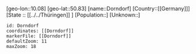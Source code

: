 ﻿---
location: [50.83,10.08]
mapzoom: [7,12] 
mapmarker: city 
type: City
tags:
- geo/City


SpocWebEntityId: 29851
isDeleted: false
confidential: public

---
[geo-lon::10.08]
[geo-lat::50.83]
[name::Dorndorf]
[Country::[[Germany]]]
[State :: [[../../Thüringen]] ]
[Population::]
[Unknown::]


```leaflet
id: Dorndorf
coordinates: [[Dorndorf]]
markerFile: [[Dorndorf]]
defaultZoom: 11 
maxZoom: 18
```

